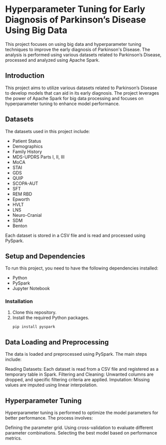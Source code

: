 # Hyperparameter Tuning for Early Diagnosis of Parkinson’s Disease Using Big Data

This project focuses on using big data and hyperparameter tuning techniques to improve the early diagnosis of Parkinson's Disease. The analysis is performed using various datasets related to Parkinson’s Disease, processed and analyzed using Apache Spark.

## Introduction

This project aims to utilize various datasets related to Parkinson’s Disease to develop models that can aid in its early diagnosis. The project leverages the power of Apache Spark for big data processing and focuses on hyperparameter tuning to enhance model performance.

## Datasets

The datasets used in this project include:

- Patient Status
- Demographics
- Family History
- MDS-UPDRS Parts I, II, III
- MoCA
- STAI
- GDS
- QUIP
- SCOPA-AUT
- SFT
- REM RBD
- Epworth
- HVLT
- LNS
- Neuro-Cranial
- SDM
- Benton

Each dataset is stored in a CSV file and is read and processed using PySpark.

## Setup and Dependencies

To run this project, you need to have the following dependencies installed:

- Python
- PySpark
- Jupyter Notebook

### Installation

1. Clone this repository.
2. Install the required Python packages.
   ```bash
   pip install pyspark


## Data Loading and Preprocessing
The data is loaded and preprocessed using PySpark. The main steps include:

Reading Datasets: Each dataset is read from a CSV file and registered as a temporary table in Spark.
Filtering and Cleaning: Unwanted columns are dropped, and specific filtering criteria are applied.
Imputation: Missing values are imputed using linear interpolation.

## Hyperparameter Tuning
Hyperparameter tuning is performed to optimize the model parameters for better performance. The process involves:

Defining the parameter grid.
Using cross-validation to evaluate different parameter combinations.
Selecting the best model based on performance metrics.
